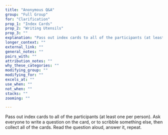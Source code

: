 ```yaml
---
title: "Anonymous Q&A"
group: "Full Group"
for: "Clarification"
prop_1: "Index Cards"
prop_2: "Writing Utensils"
prop_3: ""
explanation: "Pass out index cards to all of the participants (at least one per person). Ask everyone to write a question on the card, or to scribble something else, then collect all of the cards. Read the question aloud, answer it, repeat."
longer_context: ""
external_link: ""
general_notes: ""
pairs_with: ""
attribution_notes: ""
why_these_categories: ""
modifying_group: ""
modifying_for: ""
excels_at: ""
use_when: ""
not_when: ""
stacks: ""
zooming: ""

---
```


Pass out index cards to all of the participants (at least one per person). Ask everyone to write a question on the card, or to scribble something else, then collect all of the cards. Read the question aloud, answer it, repeat.
